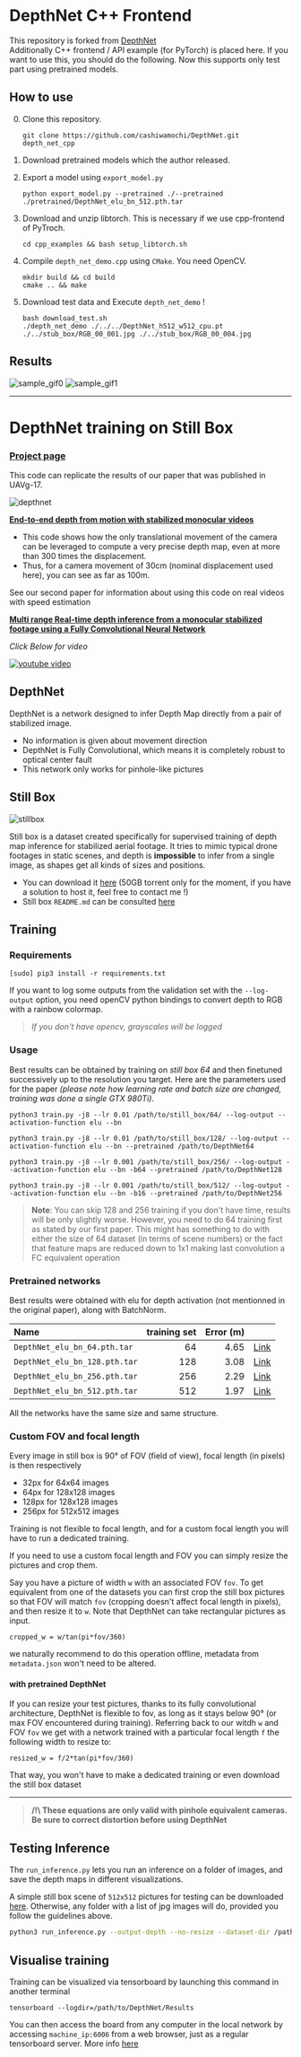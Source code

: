 # DepthNet C++ Frontend

This repository is forked from [DepthNet](https://github.com/ClementPinard/DepthNet)    
Additionally C++ frontend / API example (for PyTorch) is placed here. 
If you want to use this, you should do the following.
Now this supports only test part using pretrained models.

## How to use

0. Clone this repository.
   ```shell
   git clone https://github.com/cashiwamochi/DepthNet.git depth_net_cpp
   ```

1. Download pretrained models which the author released.

2. Export a model using `export_model.py`
   ```shell
   python export_model.py --pretrained ./--pretrained ./pretrained/DepthNet_elu_bn_512.pth.tar
   ```
   
3. Download and unzip libtorch. This is necessary if we use cpp-frontend of PyTroch.
   ```shell
   cd cpp_examples && bash setup_libtorch.sh
   ```

4. Compile `depth_net_demo.cpp` using `CMake`. You need OpenCV.
   ```shell
   mkdir build && cd build
   cmake .. && make
   ```
 
 5. Download test data and Execute `depth_net_demo` !
    ```shell
    bash download_test.sh
    ./depth_net_demo ./../../DepthNet_h512_w512_cpu.pt ./../stub_box/RGB_00_001.jpg ./../stub_box/RGB_00_004.jpg 
    ```

## Results

![sample_gif0](https://github.com/cashiwamochi/DepthNet/blob/master/cpp_examples/result_images/result.gif)
![sample_gif1](https://github.com/cashiwamochi/DepthNet/blob/master/cpp_examples/result_images/original.gif)

-------------------------------------------------
# DepthNet training on Still Box

### [Project page](http://perso.ensta-paristech.fr/~pinard/depthnet/)

This code can replicate the results of our paper that was published in UAVg-17.

![depthnet](images/still.gif)

**[End-to-end depth from motion with stabilized monocular videos](https://hal.archives-ouvertes.fr/hal-01587652v1)**

* This code shows how the only translational movement of the camera can be leveraged to compute a very precise depth map, even at more than 300 times the displacement.
* Thus, for a camera movement of 30cm (nominal displacement used here), you can see as far as 100m.

See our second paper for information about using this code on real videos with speed estimation

**[Multi range Real-time depth inference from a monocular stabilized footage using a Fully Convolutional Neural Network](https://hal.archives-ouvertes.fr/hal-01587658v1)**

*Click Below for video*

[![youtube video](http://img.youtube.com/vi/nU-Gv_I7zhg/0.jpg)](http://www.youtube.com/watch?v=nU-Gv_I7zhg)

## DepthNet

DepthNet is a network designed to infer Depth Map directly from a pair of stabilized image.

* No information is given about movement direction
* DepthNet is Fully Convolutional, which means it is completely robust to optical center fault
* This network only works for pinhole-like pictures

## Still Box

![stillbox](images/dataset.gif)

Still box is a dataset created specifically for supervised training of depth map inference for stabilized aerial footage. It tries to mimic typical drone footages in static scenes, and depth is **impossible** to infer from a single image, as shapes get all kinds of sizes and positions.

* You can download it [here](http://academictorrents.com/details/4d3a60ad3c9ceac7662735ba8e90fb467b43a3aa) (50GB torrent only for the moment, if you have a solution to host it, feel free to contact me !)
* Still box `README.md` can be consulted [here](https://gist.github.com/ClementPinard/cae0ae658e516131135158d4fb9d2a1e)

## Training

### Requirements

```
[sudo] pip3 install -r requirements.txt
```

If you want to log some outputs from the validation set with the `--log-output` option, you need openCV python bindings to convert depth to RGB with a rainbow colormap. 
> *If you don't have opencv, grayscales will be logged*

### Usage

Best results can be obtained by training on *still box 64* and then finetuned successively up to the resolution you target. Here are the parameters used for the paper *(please note how learning rate and batch size are changed, training was done a single GTX 980Ti)*.

```
python3 train.py -j8 --lr 0.01 /path/to/still_box/64/ --log-output --activation-function elu --bn
```

```
python3 train.py -j8 --lr 0.01 /path/to/still_box/128/ --log-output --activation-function elu --bn --pretrained /path/to/DepthNet64
```

```
python3 train.py -j8 --lr 0.001 /path/to/still_box/256/ --log-output --activation-function elu --bn -b64 --pretrained /path/to/DepthNet128
```

```
python3 train.py -j8 --lr 0.001 /path/to/still_box/512/ --log-output --activation-function elu --bn -b16 --pretrained /path/to/DepthNet256
```

> **Note**: You can skip 128 and 256 training if you don't have time, results will be only slightly worse. However, you need to do 64 training first as stated by our first paper. This might has something to do with either the size of 64 dataset (in terms of scene numbers) or the fact that feature maps are reduced down to 1x1 making last convolution a FC equivalent operation

### Pretrained networks

Best results were obtained with elu for depth activation (not mentionned in the original paper), along with BatchNorm.

|Name                         | training set | Error (m)|                                                                                               |
|:----------------------------|-------------:|---------:|-----------------------------------------------------------------------------------------------|
|`DepthNet_elu_bn_64.pth.tar` |            64|     4.65 |[Link](http://perso.ensta-paristech.fr/~pinard/depthnet/pretrained/DepthNet_elu_bn_64.pth.tar) |
|`DepthNet_elu_bn_128.pth.tar`|           128|     3.08 |[Link](http://perso.ensta-paristech.fr/~pinard/depthnet/pretrained/DepthNet_elu_bn_128.pth.tar)|
|`DepthNet_elu_bn_256.pth.tar`|           256|     2.29 |[Link](http://perso.ensta-paristech.fr/~pinard/depthnet/pretrained/DepthNet_elu_bn_256.pth.tar)|
|`DepthNet_elu_bn_512.pth.tar`|           512|     1.97 |[Link](http://perso.ensta-paristech.fr/~pinard/depthnet/pretrained/DepthNet_elu_bn_512.pth.tar)|

All the networks have the same size and same structure.


### Custom FOV and focal length

Every image in still box is 90° of FOV (field of view), focal length (in pixels) is then respectively

* 32px for 64x64 images
* 64px for 128x128 images
* 128px for 128x128 images
* 256px for 512x512 images

Training is not flexible to focal length, and for a custom focal length you will have to run a dedicated training.

If you need to use a custom focal length and FOV you can simply resize the pictures and crop them.

Say you have a picture of width `w` with an associated FOV `fov`. To get equivalent from one of the datasets you can first crop the still box pictures so that FOV will match `fov` (cropping doesn't affect focal length in pixels), and then resize it to `w`. Note that DepthNet can take rectangular pictures as input.

`cropped_w = w/tan(pi*fov/360)`

we naturally recommend to do this operation offline, metadata from `metadata.json` won't need to be altered.

#### with pretrained DepthNet

If you can resize your test pictures, thanks to its fully convolutional architecture, DepthNet is flexible to fov, as long as it stays below 90° (or max FOV encountered during training). Referring back to our witdh `w` and FOV `fov` we get with a network trained with a particular focal length `f` the following width to resize to:

`resized_w = f/2*tan(pi*fov/360)`

That way, you won't have to make a dedicated training or even download the still box dataset

----
> **/!\ These equations are only valid with pinhole equivalent cameras. Be sure to correct distortion before using DepthNet**

## Testing Inference

The `run_inference.py` lets you run an inference on a folder of images, and save the depth maps in different visualizations.

A simple still box scene of `512x512` pictures for testing can be downloaded [here](http://perso.ensta-paristech.fr/~pinard/stub_box.zip).
Otherwise, any folder with a list of jpg images will do, provided you follow the guidelines above.

```bash
python3 run_inference.py --output-depth --no-resize --dataset-dir /path/to/stub_box --pretrained /path/to/DepthNet512 --frame-shift 3 --output-dir /path/to/save/outputs
```


## Visualise training

Training can be visualized via tensorboard by launching this command in another terminal
```
tensorboard --logdir=/path/to/DepthNet/Results
```

You can then access the board from any computer in the local network by accessing `machine_ip:6006` from a web browser, just as a regular tensorboard server. More info [here](https://www.tensorflow.org/get_started/summaries_and_tensorboard)
